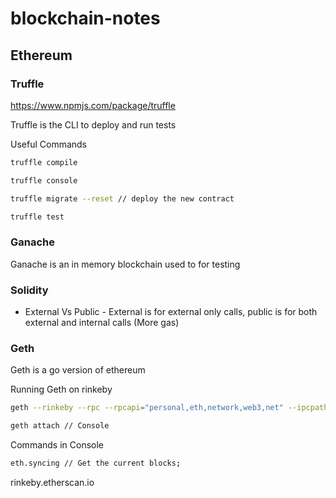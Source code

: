 # blockchain-notes

## Ethereum

### Truffle
https://www.npmjs.com/package/truffle

Truffle is the CLI to deploy and run tests

Useful Commands
```bash
truffle compile

truffle console

truffle migrate --reset // deploy the new contract

truffle test
```

### Ganache
Ganache is an in memory blockchain used to for testing

### Solidity

* External Vs Public - External is for external only calls, public is for both external and internal calls (More gas)

### Geth
Geth is a go version of ethereum

Running Geth on rinkeby
```bash
geth --rinkeby --rpc --rpcapi="personal,eth,network,web3,net" --ipcpath="~/Library/Ethereum/geth.ipc"
```

```bash
geth attach // Console

```

Commands in Console
```bash
eth.syncing // Get the current blocks;
```

rinkeby.etherscan.io
